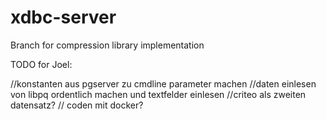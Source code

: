 # xdbc-server

Branch for compression library implementation





TODO for Joel:

//konstanten aus pgserver zu cmdline parameter machen
//daten einlesen von libpq ordentlich machen und textfelder einlesen
//criteo als zweiten datensatz?
// coden mit docker?
